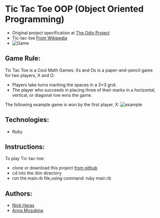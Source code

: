 # Tic Tac Toe OOP (Object Oriented Programming)
* Original project specification at [The Odin Project](https://www.theodinproject.com/courses/ruby-programming/lessons/oop)
* Tic-tac-toe [From Wikipedia](https://en.wikipedia.org/wiki/Tic-tac-toe)
* ![Game](../img/3b2hm4.gif)

## Game Rule:
Tic Tac Toe is a Cool Math Games: 
Xs and Os is a paper-and-pencil game for two players, X and O:
* Players take turns marking the spaces in a 3×3 grid.
* The player who succeeds in placing three of their marks in a horizontal, vertical, or diagonal row wins the game.


The following example game is won by the first player, X:
![example](https://upload.wikimedia.org/wikipedia/commons/thumb/1/1b/Tic-tac-toe-game-1.svg/1280px-Tic-tac-toe-game-1.svg.png)


## Technologies:
- Ruby

## Instructions:
To play Tic-tac-toe:
* clone or download this project [from github](https://github.com/Anna-Myzukina/Tic-Tac-Toe-OOP)
* cd into the /bin directory
* run the main.rb file,using command: ruby main.rb

## Authors:
* [Nick Haras](https://github.com/macnick)
* [Anna Myzukina](https://github.com/Anna-Myzukina)